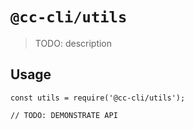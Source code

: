# `@cc-cli/utils`

> TODO: description

## Usage

```
const utils = require('@cc-cli/utils');

// TODO: DEMONSTRATE API
```

